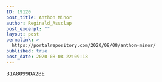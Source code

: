 ```yaml
---
ID: 19120
post_title: Anthon Minor
author: Reginald_Assclap
post_excerpt: ""
layout: post
permalink: >
  https://portalrepository.com/2020/08/08/anthon-minor/
published: true
post_date: 2020-08-08 22:09:18
---
```

<pre>31A8099DA2BE</pre>
